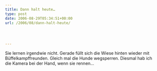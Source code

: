 ```yaml
---
title: Dann halt heute…
type: post
date: 2006-08-29T05:34:51+00:00
url: /2006/08/dann-halt-heute/




---
```

Sie lernen irgendwie nicht. Gerade füllt sich die Wiese hinten wieder mit Büffelkampffreunden. Gleich mal die Hunde wegsperren. Diesmal hab ich die Kamera bei der Hand, wenn sie rennen...
